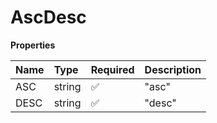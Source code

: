 # AscDesc

**Properties**

| Name | Type   | Required | Description |
| :--- | :----- | :------- | :---------- |
| ASC  | string | ✅       | "asc"       |
| DESC | string | ✅       | "desc"      |

<!-- This file was generated by liblab | https://liblab.com/ -->
